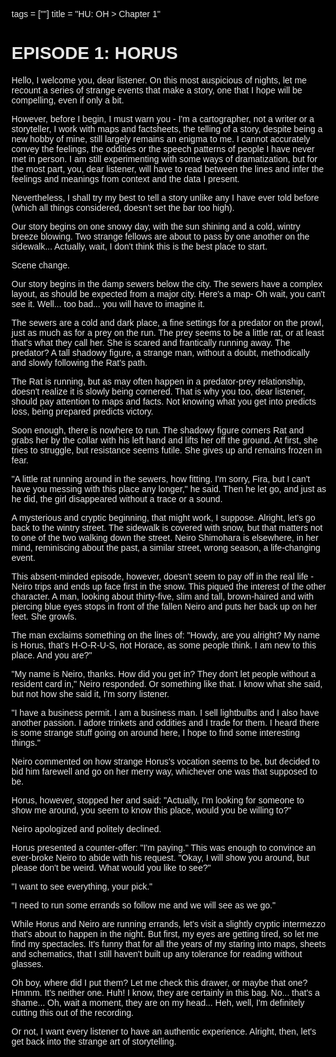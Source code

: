 tags = [""]
title = "HU: OH > Chapter 1"

<style>
	html {
		background-color: #fff;
		filter: invert(1) hue-rotate(180deg);
	}
	body {
		font-family: "Charger", sans-serif;
	}
	main {
		margin: 0 auto !important;
	}
	.post p {
		text-align: justify;
		text-justify: auto;
	}
</style>

# EPISODE 1: HORUS

Hello, I welcome you, dear listener. On this most auspicious of nights,
let me recount a series of strange events that make a story, one that I
hope will be compelling, even if only a bit.

However, before I begin, I must warn you - I'm a cartographer, not a
writer or a storyteller, I work with maps and factsheets, the telling of
a story, despite being a new hobby of mine, still largely remains an enigma
to me. I cannot accurately convey the feelings, the oddities or the speech
patterns of people I have never met in person. I am still experimenting
with some ways of dramatization, but for the most part, you, dear listener,
will have to read between the lines and infer the feelings and meanings
from context and the data I present.

Nevertheless, I shall try my best to tell a story unlike any I have ever
told before (which all things considered, doesn't set the bar too high).

Our story begins on one snowy day, with the sun shining and a cold, wintry
breeze blowing. Two strange fellows are about to pass by one another on the
sidewalk... Actually, wait, I don't think this is the best place to start.

Scene change.

Our story begins in the damp sewers below the city. The sewers have a complex
layout, as should be expected from a major city. Here's a map- Oh wait, you
can't see it. Well... too bad... you will have to imagine it.

The sewers are a cold and dark place, a fine settings for a predator on
the prowl, just as much as for a prey on the run. The prey seems to be a little
rat, or at least that's what they call her. She is scared and frantically running
away. The predator? A tall shadowy figure, a strange man, without a doubt,
methodically and slowly following the Rat's path.

The Rat is running, but as may often happen in a predator-prey relationship,
doesn't realize it is slowly being cornered. That is why you too, dear listener,
should pay attention to maps and facts. Not knowing what you get into predicts loss,
being prepared predicts victory.

Soon enough, there is nowhere to run. The shadowy figure corners Rat and grabs her by
the collar with his left hand and lifts her off the ground. At first, she tries
to struggle, but resistance seems futile. She gives up and remains frozen in fear.

"A little rat running around in the sewers, how fitting. I'm sorry, Fira,
but I can't have you messing with this place any longer," he said. Then he let go,
and just as he did, the girl disappeared without a trace or a sound.

A mysterious and cryptic beginning, that might work, I suppose. Alright, let's go back
to the wintry street. The sidewalk is covered with snow, but that matters not to
one of the two walking down the street. Neiro Shimohara is elsewhere, in her mind,
reminiscing about the past, a similar street, wrong season, a life-changing event.

This absent-minded episode, however, doesn't seem to pay off in the real life -
Neiro trips and ends up face first in the snow. This piqued the interest of the other
character. A man, looking about thirty-five, slim and tall, brown-haired and with piercing
blue eyes stops in front of the fallen Neiro and puts her back up on her feet.
She growls.

The man exclaims something on the lines of: "Howdy, are you alright? My name is Horus,
that's H-O-R-U-S, not Horace, as some people think. I am new to this place. And you are?"

"My name is Neiro, thanks. How did you get in? They don't let people without a resident card in,"
Neiro responded. Or something like that. I know what she said, but not how she said it,
I'm sorry listener.

"I have a business permit. I am a business man. I sell lightbulbs and I also have another
passion. I adore trinkets and oddities and I trade for them. I heard there is some strange
stuff going on around here, I hope to find some interesting things."

Neiro commented on how strange Horus's vocation seems to be, but decided to bid him
farewell and go on her merry way, whichever one was that supposed to be.

Horus, however, stopped her and said: "Actually, I'm looking for someone to show me around,
you seem to know this place, would you be willing to?"

Neiro apologized and politely declined.

Horus presented a counter-offer: "I'm paying." This was enough to convince an ever-broke Neiro
to abide with his request. "Okay, I will show you around, but please don't be weird. What would
you like to see?"

"I want to see everything, your pick."

"I need to run some errands so follow me and we will see as we go."

While Horus and Neiro are running errands, let's visit a slightly cryptic intermezzo that's
about to happen in the night. But first, my eyes are getting tired, so let me find my
spectacles. It's funny that for all the years of my staring into maps, sheets and schematics,
that I still haven't built up any tolerance for reading without glasses.

Oh boy, where did I put them? Let me check this drawer, or maybe that one? Hmmm. It's
neither one. Huh! I know, they are certainly in this bag. No... that's a shame... Oh, wait a
moment, they are on my head... Heh, well, I'm definitely cutting this out of the recording.

Or not, I want every listener to have an authentic experience. Alright, then, let's get back
into the strange art of storytelling.

